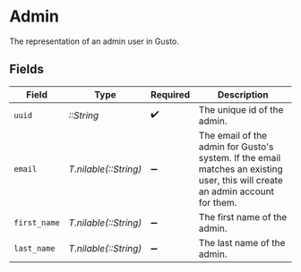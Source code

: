 # Admin

The representation of an admin user in Gusto.


## Fields

| Field                                                                                                                         | Type                                                                                                                          | Required                                                                                                                      | Description                                                                                                                   |
| ----------------------------------------------------------------------------------------------------------------------------- | ----------------------------------------------------------------------------------------------------------------------------- | ----------------------------------------------------------------------------------------------------------------------------- | ----------------------------------------------------------------------------------------------------------------------------- |
| `uuid`                                                                                                                        | *::String*                                                                                                                    | :heavy_check_mark:                                                                                                            | The unique id of the admin.                                                                                                   |
| `email`                                                                                                                       | *T.nilable(::String)*                                                                                                         | :heavy_minus_sign:                                                                                                            | The email of the admin for Gusto's system. If the email matches an existing user, this will create an admin account for them. |
| `first_name`                                                                                                                  | *T.nilable(::String)*                                                                                                         | :heavy_minus_sign:                                                                                                            | The first name of the admin.                                                                                                  |
| `last_name`                                                                                                                   | *T.nilable(::String)*                                                                                                         | :heavy_minus_sign:                                                                                                            | The last name of the admin.                                                                                                   |